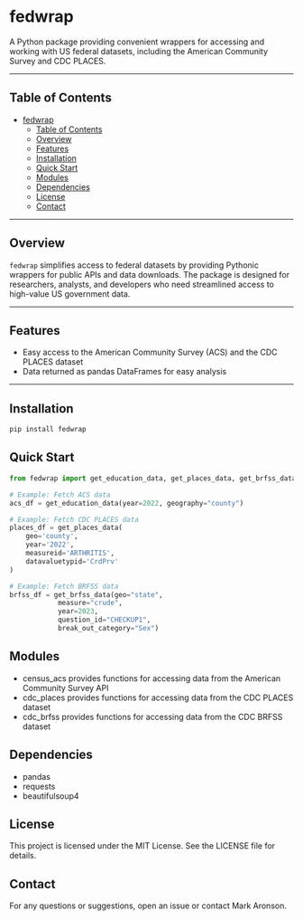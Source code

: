 # fedwrap

A Python package providing convenient wrappers for accessing and working with US federal datasets, including the American Community Survey and CDC PLACES.

---

## Table of Contents

- [fedwrap](#fedwrap)
  - [Table of Contents](#table-of-contents)
  - [Overview](#overview)
  - [Features](#features)
  - [Installation](#installation)
  - [Quick Start](#quick-start)
  - [Modules](#modules)
  - [Dependencies](#dependencies)
  - [License](#license)
  - [Contact](#contact)
---

## Overview

`fedwrap` simplifies access to federal datasets by providing Pythonic wrappers for public APIs and data downloads. The package is designed for researchers, analysts, and developers who need streamlined access to high-value US government data.

---

## Features

- Easy access to the American Community Survey (ACS) and the CDC PLACES dataset 
- Data returned as pandas DataFrames for easy analysis

---

## Installation

```bash
pip install fedwrap
```

## Quick Start

```python
from fedwrap import get_education_data, get_places_data, get_brfss_data

# Example: Fetch ACS data
acs_df = get_education_data(year=2022, geography="county")

# Example: Fetch CDC PLACES data
places_df = get_places_data(
    geo='county',
    year='2022',
    measureid='ARTHRITIS',
    datavaluetypid='CrdPrv'
)

# Example: Fetch BRFSS data
brfss_df = get_brfss_data(geo="state",
            measure="crude",
            year=2023,
            question_id="CHECKUP1",
            break_out_category="Sex")

```
## Modules

- census_acs provides functions for accessing data from the American Community Survey API
- cdc_places provides functions for accessing data from the CDC PLACES dataset
- cdc_brfss provides functions for accessing data from the CDC BRFSS dataset

## Dependencies

- pandas
- requests
- beautifulsoup4

## License

This project is licensed under the MIT License. See the LICENSE file for details.

## Contact

For any questions or suggestions, open an issue or contact Mark Aronson. 
